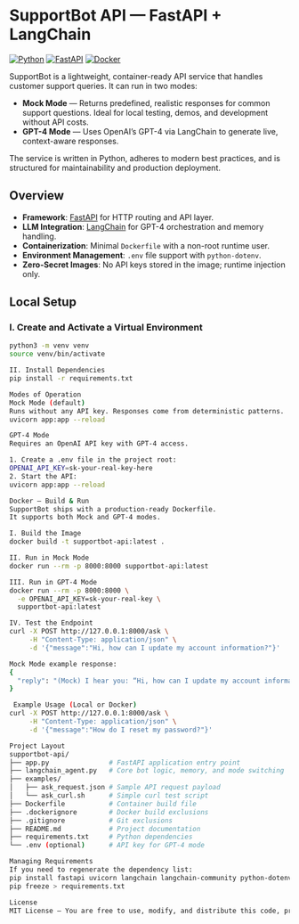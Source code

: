 #  SupportBot API — FastAPI + LangChain

[![Python](https://img.shields.io/badge/Python-3.12-blue?logo=python&logoColor=white)](https://www.python.org/)
[![FastAPI](https://img.shields.io/badge/FastAPI-0.115+-009688?logo=fastapi&logoColor=white)](https://fastapi.tiangolo.com/)
[![Docker](https://img.shields.io/badge/Docker-Ready-2496ED?logo=docker&logoColor=white)](https://www.docker.com/)

SupportBot is a lightweight, container-ready API service that handles customer support queries. 
It can run in two modes:

- **Mock Mode** — Returns predefined, realistic responses for common support questions. Ideal for local testing, demos, and development without API costs.
- **GPT-4 Mode** — Uses OpenAI’s GPT-4 via LangChain to generate live, context-aware responses.

The service is written in Python, adheres to modern best practices, and is structured for maintainability and production deployment.

##  Overview

- **Framework**: [FastAPI](https://fastapi.tiangolo.com/) for HTTP routing and API layer.
- **LLM Integration**: [LangChain](https://www.langchain.com/) for GPT-4 orchestration and memory handling.
- **Containerization**: Minimal `Dockerfile` with a non-root runtime user.
- **Environment Management**: `.env` file support with `python-dotenv`.
- **Zero-Secret Images**: No API keys stored in the image; runtime injection only.

##  Local Setup

### I. Create and Activate a Virtual Environment
```bash
python3 -m venv venv
source venv/bin/activate

II. Install Dependencies
pip install -r requirements.txt

Modes of Operation
Mock Mode (default)
Runs without any API key. Responses come from deterministic patterns.
uvicorn app:app --reload

GPT-4 Mode
Requires an OpenAI API key with GPT-4 access.

1. Create a .env file in the project root:
OPENAI_API_KEY=sk-your-real-key-here
2. Start the API:
uvicorn app:app --reload

Docker — Build & Run
SupportBot ships with a production-ready Dockerfile.
It supports both Mock and GPT-4 modes.

I. Build the Image
docker build -t supportbot-api:latest .

II. Run in Mock Mode
docker run --rm -p 8000:8000 supportbot-api:latest

III. Run in GPT-4 Mode
docker run --rm -p 8000:8000 \
  -e OPENAI_API_KEY=sk-your-real-key \
  supportbot-api:latest

IV. Test the Endpoint
curl -X POST http://127.0.0.1:8000/ask \
     -H "Content-Type: application/json" \
     -d '{"message":"Hi, how can I update my account information?"}'

Mock Mode example response:
{
  "reply": "(Mock) I hear you: “Hi, how can I update my account information?”. Tell me a bit more and I’ll point you to the right steps."
}

 Example Usage (Local or Docker)
curl -X POST http://127.0.0.1:8000/ask \
     -H "Content-Type: application/json" \
     -d '{"message":"How do I reset my password?"}'

Project Layout
supportbot-api/
├── app.py               # FastAPI application entry point
├── langchain_agent.py   # Core bot logic, memory, and mode switching
├── examples/
│   ├── ask_request.json # Sample API request payload
│   └── ask_curl.sh      # Simple curl test script
├── Dockerfile           # Container build file
├── .dockerignore        # Docker build exclusions
├── .gitignore           # Git exclusions
├── README.md            # Project documentation
├── requirements.txt     # Python dependencies
└── .env (optional)      # API key for GPT-4 mode

Managing Requirements
If you need to regenerate the dependency list:
pip install fastapi uvicorn langchain langchain-community python-dotenv openai
pip freeze > requirements.txt

License
MIT License — You are free to use, modify, and distribute this code, provided that the license notice is included with your copies.
